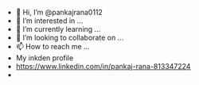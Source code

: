 - 👋 Hi, I’m @pankajrana0112
- 👀 I’m interested in ...  
- 🌱 I’m currently learning ... 
- 💞️ I’m looking to collaborate on ...
- 📫 How to reach me ...  
-  My inkden profile 
- https://www.linkedin.com/in/pankaj-rana-813347224
-    

<!---
pankajrana0112/pankajrana0112 is a ✨ special ✨ repository because its `README.md` (this file) appears on your GitHub profile.
You can click the Preview link to take a look at your changes.
--->
